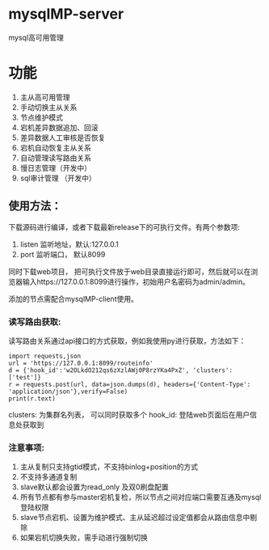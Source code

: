 
# mysqlMP-server  
  
mysql高可用管理  
  
  
# 功能  
  
 1. 主从高可用管理
 2. 手动切换主从关系
 3. 节点维护模式   
 4. 宕机差异数据追加、回滚
 5. 差异数据人工审核是否恢复
 6. 宕机自动恢复主从关系
 7. 自动管理读写路由关系
 8. 慢日志管理（开发中）
 9. sql审计管理 （开发中）
  
  
## 使用方法：  
下载源码进行编译，或者下载最新release下的可执行文件。有两个参数项:
 1. listen  监听地址，默认:127.0.0.1 
 2. port    监听端口， 默认8099

 
同时下载web项目， 把可执行文件放于web目录直接运行即可，然后就可以在浏览器输入https://127.0.0.1:8099进行操作，初始用户名密码为admin/admin。

添加的节点需配合mysqlMP-client使用。
  
### 读写路由获取:   
读写路由关系通过api接口的方式获取，例如我使用py进行获取，方法如下：

    import requests,json  
    url = 'https://127.0.0.1:8099/routeinfo'  
    d = {'hook_id':'w2OLkdO212qs6zXzlAWj0P8rzYKa4PxZ', 'clusters': ['test']}  
    r = requests.post(url, data=json.dumps(d), headers={'Content-Type': 'application/json'},verify=False)  
    print(r.text)  
clusters: 为集群名列表， 可以同时获取多个
hook_id: 登陆web页面后在用户信息处获取到

  
### 注意事项:
 1. 主从复制只支持gtid模式，不支持binlog+position的方式
 2. 不支持多通道复制
 3. slave默认都会设置为read_only 及双0刷盘配置
 4. 所有节点都有参与master宕机复检，所以节点之间对应端口需要互通及mysql登陆权限
 5. slave节点宕机、设置为维护模式、主从延迟超过设定值都会从路由信息中剔除
 6. 如果宕机切换失败，需手动进行强制切换

    
